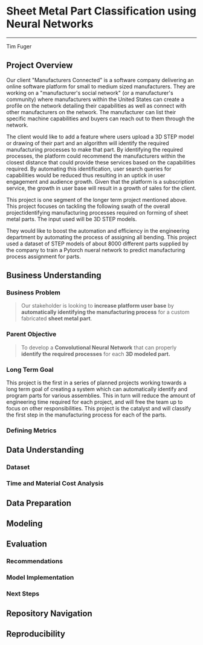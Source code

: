 # Sheet Metal Part Classification using Neural Networks

***

Tim Fuger

## Project Overview

Our client "Manufacturers Connected" is a software company delivering an online software platform for small to medium sized manufacturers. They are working on a "manufacturer's social network" (or a manufacturer's community) where manufacturers within the United States can create a profile on the network detailing their capabilities as well as connect with other manufacturers on the network. The manufacturer can list their specific machine capabilities and buyers can reach out to them through the network.

The client would like to add a feature where users upload a 3D STEP model or drawing of their part and an algorithm will identify the required manufacturing processes to make that part. By identifying the required processes, the platform could recommend the manufacturers within the closest distance that could provide these services based on the capabilities required. By automating this identification, user search queries for capabilities would be reduced thus resulting in an uptick in user engagement and audience growth. Given that the platform is a subscription service, the growth in user base will result in a growth of sales for the client.

This project is one segment of the longer term project mentioned above. This project focuses on tackling the following swath of the overall projectidentifying manufacturing processes required on forming of sheet metal parts. The input used will be 3D STEP models.


They would like to boost the automation and efficiency in the engineering department by automating the process of assigning all bending. This project used a dataset of STEP models of about 8000 different parts supplied by the company to train a Pytorch nueral network to predict manufacturing process assignment for parts.



## Business Understanding

### Business Problem




> Our stakeholder is looking to **increase platform user base** by **automatically identifying the manufacturing process** for a custom fabricated **sheet metal part**.



### Parent Objective

> To develop a **Convolutional Neural Network** that can properly **identify the required processes** for each **3D modeled part.**

### Long Term Goal

This project is the first in a series of planned projects working towards a long term goal of creating a system which can automatically identify and program parts for various assemblies. This in turn will reduce the amount of engineering time required for each project, and will free the team up to focus on other responsibilities. This project is the catalyst and will classify the first step in the manufacturing process for each of the parts.


### Defining Metrics




## Data Understanding

### Dataset






    
### Time and Material Cost Analysis




## Data Preparation



## Modeling



## Evaluation

### Recommendations


### Model Implementation




### Next Steps


## Repository Navigation




## Reproducibility

